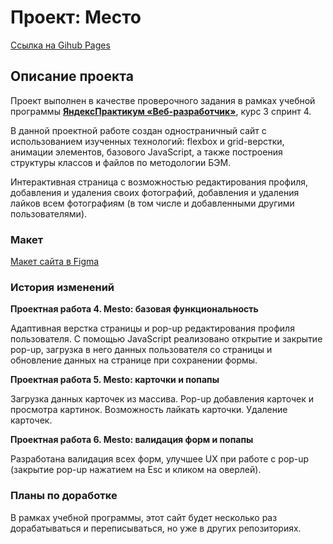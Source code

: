 # Проект: Место
[Ссылка на Gihub Pages](https://maxrmnk.github.io/mesto/)

## Описание проекта
Проект выполнен в качестве проверочного задания в рамках учебной программы **[ЯндексПрактикум «Веб-разработчик»](https://practicum.yandex.ru/web/)**, курс 3 спринт 4.

В данной проектной работе создан одностраничный сайт с использованием изученных технологий: flexbox и grid-верстки, анимации элементов, базового JavaScript, а также построения структуры классов и файлов по методологии БЭМ.

Интерактивная страница с возможностью редактирования профиля, добавления и удаления своих фотографий, добавления и удаления лайков всем фотографиям (в том числе и добавленными другими пользователями).

### Макет
[Макет сайта в Figma](https://www.figma.com/file/2cn9N9jSkmxD84oJik7xL7/JavaScript.-Sprint-4?node-id=0%3A1)

### История изменений
**Проектная работа 4. Mesto: базовая функциональность**

Адаптивная верстка страницы и pop-up редактирования профиля пользователя. С помощью JavaScript реализовано открытие и закрытие pop-up, загрузка в него данных пользователя со страницы и обновление данных на странице при сохранении формы.

**Проектная работа 5. Mesto: карточки и попапы**

Загрузка данных карточек из массива. Pop-up добавления карточек и просмотра картинок. Возможность лайкать карточки. Удаление карточек.

**Проектная работа 6. Mesto: валидация форм и попапы**

Разработана валидация всех форм, улучшее UX при работе с pop-up (закрытие pop-up нажатием на Esc и кликом на оверлей).

### Планы по доработке
В рамках учебной программы, этот сайт будет несколько раз дорабатываться и переписываться, но уже в других репозиториях.

